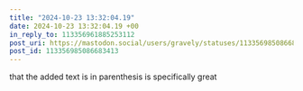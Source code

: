 ```yaml
---
title: "2024-10-23 13:32:04.19"
date: 2024-10-23 13:32:04.19 +00
in_reply_to: 113356961885253112
post_uri: https://mastodon.social/users/gravely/statuses/113356985086683413
post_id: 113356985086683413
---
```

that the added text is in parenthesis is specifically great


